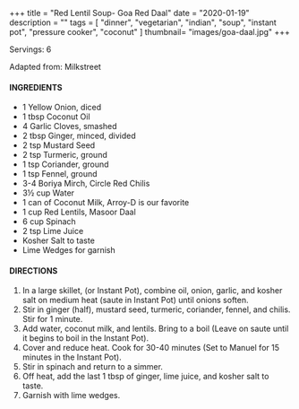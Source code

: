 +++
title = "Red Lentil Soup- Goa Red Daal"
date = "2020-01-19"
description = ""
tags = [
    "dinner",
    "vegetarian",
    "indian",
    "soup",
    "instant pot",
    "pressure cooker",
    "coconut"
]
thumbnail= "images/goa-daal.jpg"
+++

Servings: 6 <!--more-->

Adapted from: Milkstreet

#### INGREDIENTS 
* 1 Yellow Onion, diced 
* 1 tbsp Coconut Oil 
* 4 Garlic Cloves, smashed 
* 2 tbsp Ginger, minced, divided
* 2 tsp Mustard Seed 
* 2 tsp Turmeric, ground  
* 1 tsp Coriander, ground
* 1 tsp Fennel, ground
* 3-4 Boriya Mirch, Circle Red Chilis
* 3½ cup Water 
* 1 can of Coconut Milk, Arroy-D is our favorite
* 1 cup Red Lentils, Masoor Daal
* 6 cup Spinach 
* 2 tsp Lime Juice 
* Kosher Salt to taste 
* Lime Wedges for garnish


#### DIRECTIONS 
1. In a large skillet, (or Instant Pot), combine oil, onion, garlic, and kosher salt on medium heat (saute in Instant Pot) until onions soften. 
2. Stir in ginger (half), mustard seed, turmeric, coriander, fennel, and chilis. Stir for 1 minute. 
3. Add water, coconut milk, and lentils. Bring to a boil (Leave on saute until it begins to boil in the Instant Pot).
4. Cover and reduce heat. Cook for 30-40 minutes (Set to Manuel for 15 minutes in the Instant Pot).  
5. Stir in spinach and return to a simmer. 
6. Off heat, add the last 1 tbsp of ginger, lime juice, and kosher salt to taste. 
7. Garnish with lime wedges. 
